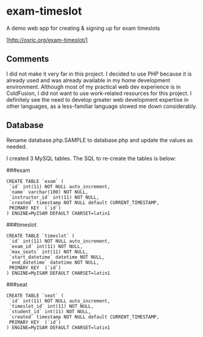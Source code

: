 # exam-timeslot
A demo web app for creating &amp; signing up for exam timeslots

[http://osric.org/exam-timeslot/]

## Comments
I did not make it very far in this project. I decided to use PHP because it is already used and was already available in my home development environment. Although most of my practical web dev experience is in ColdFusion, I did not want to use work-related resources for this project. I definitely see the need to develop greater web development expertise in other languages, as a less-familiar language slowed me down considerably. 

## Database
Rename database.php.SAMPLE to database.php and update the values as needed.

I created 3 MySQL tables. The SQL to re-create the tables is below:

###exam
```
CREATE TABLE `exam` (
 `id` int(11) NOT NULL auto_increment,
 `name` varchar(100) NOT NULL,
 `instructor_id` int(11) NOT NULL,
 `created` timestamp NOT NULL default CURRENT_TIMESTAMP,
 PRIMARY KEY  (`id`)
) ENGINE=MyISAM DEFAULT CHARSET=latin1
```

###timeslot
```
CREATE TABLE `timeslot` (
 `id` int(11) NOT NULL auto_increment,
 `exam_id` int(11) NOT NULL,
 `max_seats` int(11) NOT NULL,
 `start_datetime` datetime NOT NULL,
 `end_datetime` datetime NOT NULL,
 PRIMARY KEY  (`id`)
) ENGINE=MyISAM DEFAULT CHARSET=latin1
```

###seat
```
CREATE TABLE `seat` (
 `id` int(11) NOT NULL auto_increment,
 `timeslot_id` int(11) NOT NULL,
 `student_id` int(11) NOT NULL,
 `created` timestamp NOT NULL default CURRENT_TIMESTAMP,
 PRIMARY KEY  (`id`)
) ENGINE=MyISAM DEFAULT CHARSET=latin1
```

